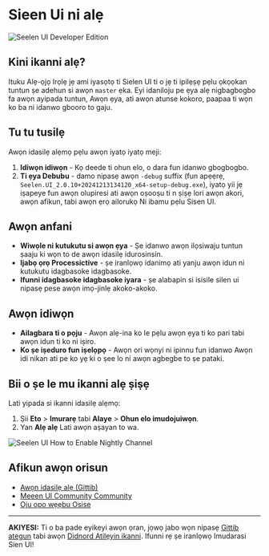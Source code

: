 # Sieen Ui ni alẹ

![Seelen UI Developer Edition](https://github.com/user-attachments/assets/76634b49-7b09-4ef2-9643-e93542309f5d)

## Kini ikanni alẹ?

Ituku Alẹ-ọjọ Irọlẹ jẹ ami iyasọtọ ti Sielen UI ti o jẹ ti ipilẹṣẹ pẹlu ọkọọkan
tuntun ṣe adehun si awọn `master` ẹka. Eyi idaniloju pe ẹya alẹ nigbagbogbo fa
awọn ayipada tuntun, Awọn ẹya, ati awọn atunse kokoro, paapaa ti wọn ko ba ni
idanwo gbooro to gaju.

## Tu tu tusilẹ

Awọn idasilẹ alẹmọ pẹlu awọn iyatọ iyatọ meji:

1. **Idiwọn idiwọn** - Kọ deede ti ohun elo, o dara fun idanwo gbogbogbo.
2. **Ti ẹya Debubu** - damo nipasẹ awọn `-debug` suffix (fun apẹẹrẹ,
   `Seelen.UI_2.0.10+20241213134120_x64-setup-debug.exe`), iyatọ yii jẹ iṣapeye
   fun awọn olupiresi ati awọn oṣooṣu ti n ṣiṣẹ lori awọn akori, awọn afikun,
   tabi awọn ẹrọ ailorukọ Ni ibamu pẹlu Sisen UI.

## Awọn anfani

- **Wiwọle ni kutukutu si awọn ẹya** - Ṣe idanwo awọn ilọsiwaju tuntun ṣaaju ki
  wọn to de awọn idasilẹ idurosinsin.
- **Ijabọ ọrọ Processictive** - ṣe iranlọwọ idanimọ ati yanju awọn idun ni
  kutukutu idagbasoke idagbasoke.
- **Ifunni idagbasoke idagbasoke iyara** - ṣe alabapin si isisile silen ui
  nipasẹ pese awọn imọ-jinlẹ akoko-akoko.

## Awọn idiwọn

- **Ailagbara ti o pọju** - Awọn alẹ-ina ko le pẹlu awọn ẹya ti ko pari tabi
  awọn idun ti ko ni iṣiro.
- **Ko ṣe iṣeduro fun iṣelọpọ** - Awọn ori wọnyi ni ipinnu fun idanwo Awọn idi
  nikan ati pe ko yẹ ki o ṣee lo ni awọn agbegbe to ṣe pataki.

## Bii o ṣe le mu ikanni alẹ ṣiṣẹ

Lati yipada si ikanni idasilẹ alẹmọ:

1. Ṣii **Eto** > **Imurarẹ** tabi **Alaye** > **Ohun elo imudojuiwọn**.
2. Yan **Alẹ alẹ** Lati awọn aṣayan to wa.

![Seelen UI How to Enable Nightly Channel](https://github.com/user-attachments/assets/ae88aeac-98cc-4424-a9e7-fb59740b694e)

## Afikun awọn orisun

- [Awọn idasilẹ alẹ (Gittib)](https://github.com/eythaann/Seelen-UI/releases/tag/nightly)
- [Meeen UI Community Community](https://discord.gg/ABfASx5ZAJ)
- [Oju opo wẹẹbu Osise](https://seelen.io)

---

**AKIYESI:** Ti o ba pade eyikeyi awọn ọran, jọwọ jabo wọn nipasẹ
[Gittib ategun](https://github.com/eythaann/Seelen-UI/issues) tabi awọn
[Didnord Atilẹyin ikanni](https://discord.gg/ABfASx5ZAJ). Ifunni rẹ ṣe iranlọwọ
Imudarasi Sien UI!
